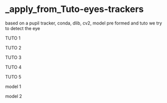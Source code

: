 # _apply_from_Tuto-eyes-trackers
based on a pupil tracker, conda, dlib, cv2, model pre formed and tuto we try to detect the eye

TUTO 1

TUTO 2

TUTO 3

TUTO 4

TUTO 5

model 1

model 2
